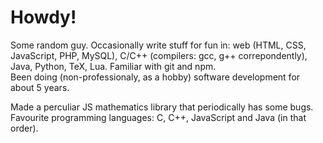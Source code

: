 # Howdy!

Some random guy. 
Occasionally write stuff for fun in: web (HTML, CSS, JavaScript, PHP, MySQL), C/C++ (compilers: gcc, g++ correpondently), Java, Python, TeX, Lua. Familiar with git and npm.  
Been doing (non-professionaly, as a hobby) software development for about 5 years. 

Made a perculiar JS mathematics library that periodically has some bugs. 
Favourite programming languages: C, C++, JavaScript and Java (in that order). 